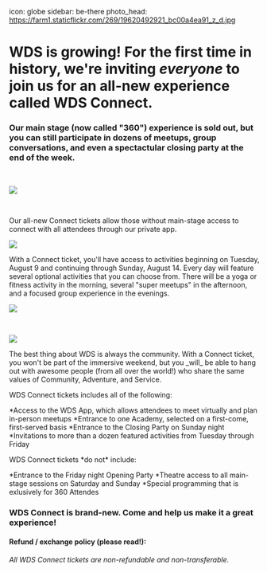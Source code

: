 icon: globe
sidebar: be-there
photo_head: https://farm1.staticflickr.com/269/19620492921_bc00a4ea91_z_d.jpg

# WDS is growing! For the first time in history, we're inviting _everyone_ to join us for an all-new experience called WDS Connect.

<div class="zig-zags_blue"></div>
<h3 class="sub-karla">Our main stage (now called "360") experience is sold out, but you can still participate in dozens of meetups, group conversations, and even a spectactular closing party at the end of the week.</h3>
<script src="//checkout.stripe.com/checkout.js"></script>
<div class="ticket-purchase-area"></div>
<br>

![](https://farm8.staticflickr.com/7389/9229148524_56612936ec_z_d.jpg)

<br>
<p>Our all-new Connect tickets allow those without main-stage access to connect with all attendees through our private app.</p>

![](https://farm1.staticflickr.com/269/19620492921_bc00a4ea91_z_d.jpg)
<br>
<p>With a Connect ticket, you'll have access to activities beginning on Tuesday, August 9 and continuing through Sunday, August 14. Every day will feature several optional activities that you can choose from. There will be a yoga or fitness activity in the morning, several "super meetups" in the afternoon, and a focused group experience in the evenings. </p>

![](https://farm1.staticflickr.com/495/19421751988_3806f1601f_z_d.jpg)

<br>
<div class="ticket-purchase-area"></div>

![](https://farm1.staticflickr.com/550/19612696965_bcaf32121a_z_d.jpg)

<p>The best thing about WDS is always the community. With a Connect ticket, you won't be part of the immersive weekend, but you _will_ be able to hang out with awesome people (from all over the world!) who share the same values of Community, Adventure, and Service. </p>

<p>WDS Connect tickets includes all of the following:</p>

*Access to the WDS App, which allows attendees to meet virtually and plan in-person meetups
*Entrance to one Academy, selected on a first-come, first-served basis
*Entrance to the Closing Party on Sunday night
*Invitations to more than a dozen featured activities from Tuesday through Friday

<p>WDS Connect tickets *do not* include:

*Entrance to the Friday night Opening Party
*Theatre access to all main-stage sessions on Saturday and Sunday
*Special programming that is exlusively for 360 Attendes

### WDS Connect is brand-new. Come and help us make it a great experience! 

<div class="ticket-purchase-area"></div>

#### Refund / exchange policy (please read!):

_All WDS Connect tickets are non-refundable and non-transferable._


